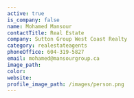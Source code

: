 ```yaml
---
active: true
is_company: false
name: Mohamed Mansour
contactTitle: Real Estate
company: Sutton Group West Coast Realty
category: realestateagents
phoneOffice: 604-319-5827
email: mohamed@mansourgroup.ca
image_path:
color:
website:
profile_image_path: /images/person.png
---
```




